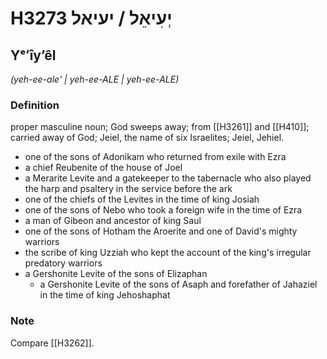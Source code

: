 # H3273 יְעִיאֵל / יעיאל

## Yᵉʻîyʼêl

_(yeh-ee-ale' | yeh-ee-ALE | yeh-ee-ALE)_

### Definition

proper masculine noun; God sweeps away; from [[H3261]] and [[H410]]; carried away of God; Jeiel, the name of six Israelites; Jeiel, Jehiel.

- one of the sons of Adonikam who returned from exile with Ezra
- a chief Reubenite of the house of Joel
- a Merarite Levite and a gatekeeper to the tabernacle who also played the harp and psaltery in the service before the ark
- one of the chiefs of the Levites in the time of king Josiah
- one of the sons of Nebo who took a foreign wife in the time of Ezra
- a man of Gibeon and ancestor of king Saul
- one of the sons of Hotham the Aroerite and one of David's mighty warriors
- the scribe of king Uzziah who kept the account of the king's irregular predatory warriors
- a Gershonite Levite of the sons of Elizaphan
    - a Gershonite Levite of the sons of Asaph and forefather of Jahaziel in the time of king Jehoshaphat


### Note

Compare [[H3262]].

